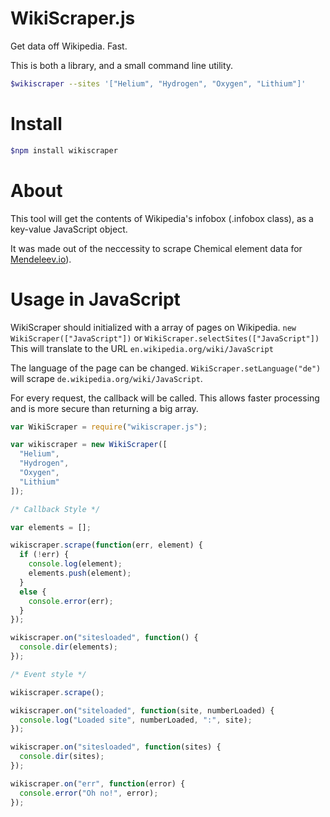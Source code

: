 WikiScraper.js
========

Get data off Wikipedia.
Fast.

This is both a library, and a small command line utility.

```bash
$wikiscraper --sites '["Helium", "Hydrogen", "Oxygen", "Lithium"]'
```

# Install

```bash
$npm install wikiscraper
```

# About

This tool will get the contents of Wikipedia's infobox (.infobox class),
as a key-value JavaScript object.

It was made out of the neccessity to scrape Chemical element data
for [Mendeleev.io](https://github.com/zpiman/Mendeleev.io)).

# Usage in JavaScript

WikiScraper should initialized with a array of pages on Wikipedia.
`new WikiScraper(["JavaScript"])` or `WikiScraper.selectSites(["JavaScript"])`
This will translate to the URL `en.wikipedia.org/wiki/JavaScript`

The language of the page can be changed.
`WikiScraper.setLanguage("de")` will scrape `de.wikipedia.org/wiki/JavaScript`.

For every request, the callback will be called.
This allows faster processing and is more secure than returning
a big array.

```javascript
var WikiScraper = require("wikiscraper.js");

var wikiscraper = new WikiScraper([
  "Helium",
  "Hydrogen",
  "Oxygen",
  "Lithium"
]);

/* Callback Style */

var elements = [];

wikiscraper.scrape(function(err, element) {
  if (!err) {
    console.log(element);
    elements.push(element);
  }
  else {
    console.error(err);
  }
});

wikiscraper.on("sitesloaded", function() {
  console.dir(elements);
});

/* Event style */

wikiscraper.scrape();

wikiscraper.on("siteloaded", function(site, numberLoaded) {
  console.log("Loaded site", numberLoaded, ":", site);
});

wikiscraper.on("sitesloaded", function(sites) {
  console.dir(sites);
});

wikiscraper.on("err", function(error) {
  console.error("Oh no!", error);
});
```